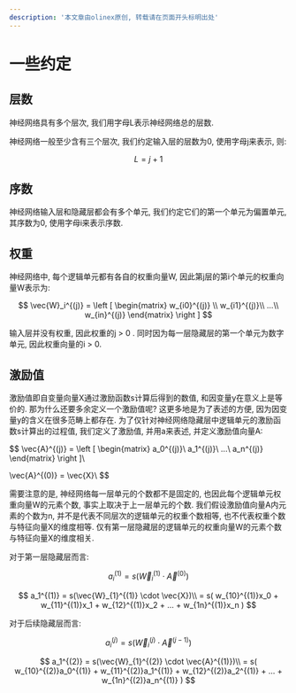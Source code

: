 ```yaml
---
description: '本文章由olinex原创, 转载请在页面开头标明出处'
---
```


# 一些约定

## 层数

神经网络具有多个层次, 我们用字母L表示神经网络总的层数.

神经网络一般至少含有三个层次, 我们约定输入层的层数为0, 使用字母j来表示, 则:

$$
L = j + 1
$$

## 序数

神经网络输入层和隐藏层都会有多个单元, 我们约定它们的第一个单元为偏置单元, 其序数为0, 使用字母i来表示序数.

## 权重

神经网络中, 每个逻辑单元都有各自的权重向量W, 因此第j层的第i个单元的权重向量W表示为:

$$
\vec{W}_i^{(j)} = 
\left [
\begin{matrix}
w_{i0}^{(j)} \\
w_{i1}^{(j)}\\
...\\ 
w_{in}^{(j)}
\end{matrix}
\right ]
$$

输入层并没有权重, 因此权重的j &gt; 0 . 同时因为每一层隐藏层的第一个单元为数字单元, 因此权重向量的i &gt; 0.

## 激励值

激励值即自变量向量X通过激励函数s计算后得到的数值, 和因变量y在意义上是等价的. 那为什么还要多余定义一个激励值呢? 这更多地是为了表述的方便, 因为因变量y的含义在很多范畴上都存在. 为了仅针对神经网络隐藏层中逻辑单元的激励函数s计算出的过程值, 我们定义了激励值, 并用a来表述, 并定义激励值向量A:

$$
\vec{A}^{(j)} = 
\left [
\begin{matrix}
a_0^{(j)}\\
a_1^{(j)}\\
...\\
a_n^{(j)}
\end{matrix}
\right ]\\

\vec{A}^{(0)} = \vec{X}\\
$$

需要注意的是, 神经网络每一层单元的个数都不是固定的, 也因此每个逻辑单元权重向量W的元素个数, 事实上取决于上一层单元的个数. 我们假设激励值向量A内元素的个数为n, 并不是代表不同层次的逻辑单元的权重个数相等, 也不代表权重个数与特征向量X的维度相等. 仅有第一层隐藏层的逻辑单元的权重向量W的元素个数与特征向量X的维度相关.

对于第一层隐藏层而言:

$$
a_i^{(1)} = s(\vec{W}_{i}^{(1)} \cdot \vec{A}^{(0)})
$$

$$
a_1^{(1)} = s(\vec{W}_{1}^{(1)} \cdot \vec{X})\\
= s(
w_{10}^{(1)}x_0 + 
w_{11}^{(1)}x_1 + 
w_{12}^{(1)}x_2 + 
... + 
w_{1n}^{(1)}x_n
)
$$

对于后续隐藏层而言:

$$
a_i^{(j)} = s(\vec{W}_{i}^{(j)} \cdot \vec{A}^{(j-1)})
$$

$$
a_1^{(2)} = s(\vec{W}_{1}^{(2)} \cdot \vec{A}^{(1)})\\
= s(
w_{10}^{(2)}a_0^{(1)} + 
w_{11}^{(2)}a_1^{(1)} +
w_{12}^{(2)}a_2^{(1)} +
... +
w_{1n}^{(2)}a_n^{(1)}
)
$$

